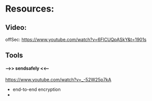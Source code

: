 # Resources:

## Video:

offSec:
https://www.youtube.com/watch?v=6FlCUQpASkY&t=1901s



## Tools

#### -->> sendsafely <<--
https://www.youtube.com/watch?v=_-52W25p7kA

- end-to-end encryption
- 
